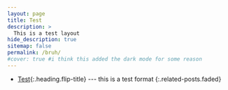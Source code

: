 ```yaml
---
layout: page
title: Test
description: >
  This is a test layout
hide_description: true
sitemap: false
permalink: /bruh/
#cover: true #i think this added the dark mode for some reason
---
```


* [Test]{:.heading.flip-title} --- this is a test format
{:.related-posts.faded}

[test]: test.md
